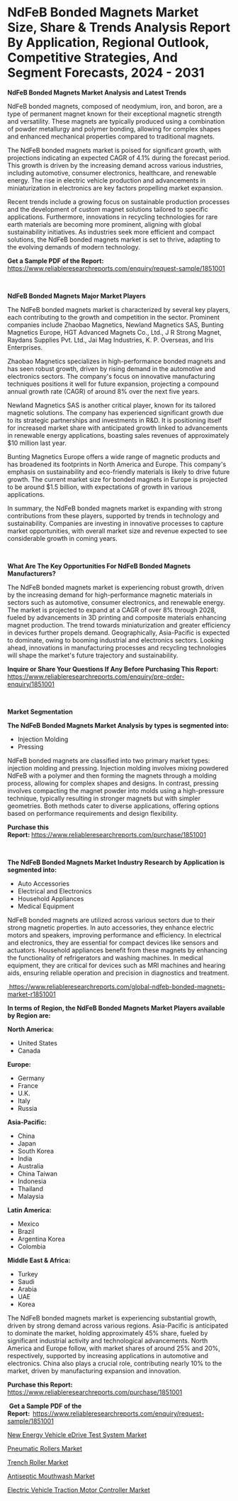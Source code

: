 <p><h1>NdFeB Bonded Magnets Market Size, Share & Trends Analysis Report By Application, Regional Outlook, Competitive Strategies, And Segment Forecasts, 2024 - 2031</h1></p><p><strong>NdFeB Bonded Magnets Market Analysis and Latest Trends</strong></p>
<p><p>NdFeB bonded magnets, composed of neodymium, iron, and boron, are a type of permanent magnet known for their exceptional magnetic strength and versatility. These magnets are typically produced using a combination of powder metallurgy and polymer bonding, allowing for complex shapes and enhanced mechanical properties compared to traditional magnets. </p><p>The NdFeB bonded magnets market is poised for significant growth, with projections indicating an expected CAGR of 4.1% during the forecast period. This growth is driven by the increasing demand across various industries, including automotive, consumer electronics, healthcare, and renewable energy. The rise in electric vehicle production and advancements in miniaturization in electronics are key factors propelling market expansion. </p><p>Recent trends include a growing focus on sustainable production processes and the development of custom magnet solutions tailored to specific applications. Furthermore, innovations in recycling technologies for rare earth materials are becoming more prominent, aligning with global sustainability initiatives. As industries seek more efficient and compact solutions, the NdFeB bonded magnets market is set to thrive, adapting to the evolving demands of modern technology.</p></p>
<p><strong>Get a Sample PDF of the Report:&nbsp;</strong> <a href="https://www.reliableresearchreports.com/enquiry/request-sample/1851001?utm_campaign=37&utm_medium=2&utm_source=Github&utm_content=ia&utm_term=17102024&utm_id=ndfeb-bonded-magnets">https://www.reliableresearchreports.com/enquiry/request-sample/1851001</a></p>
<p>&nbsp;</p>
<p><strong>NdFeB Bonded Magnets Major Market Players</strong></p>
<p><p>The NdFeB bonded magnets market is characterized by several key players, each contributing to the growth and competition in the sector. Prominent companies include Zhaobao Magnetics, Newland Magnetics SAS, Bunting Magnetics Europe, HGT Advanced Magnets Co., Ltd., J R Strong Magnet, Raydans Supplies Pvt. Ltd., Jai Mag Industries, K. P. Overseas, and Iris Enterprises. </p><p>Zhaobao Magnetics specializes in high-performance bonded magnets and has seen robust growth, driven by rising demand in the automotive and electronics sectors. The company's focus on innovative manufacturing techniques positions it well for future expansion, projecting a compound annual growth rate (CAGR) of around 8% over the next five years.</p><p>Newland Magnetics SAS is another critical player, known for its tailored magnetic solutions. The company has experienced significant growth due to its strategic partnerships and investments in R&D. It is positioning itself for increased market share with anticipated growth linked to advancements in renewable energy applications, boasting sales revenues of approximately $10 million last year.</p><p>Bunting Magnetics Europe offers a wide range of magnetic products and has broadened its footprints in North America and Europe. This company's emphasis on sustainability and eco-friendly materials is likely to drive future growth. The current market size for bonded magnets in Europe is projected to be around $1.5 billion, with expectations of growth in various applications.</p><p>In summary, the NdFeB bonded magnets market is expanding with strong contributions from these players, supported by trends in technology and sustainability. Companies are investing in innovative processes to capture market opportunities, with overall market size and revenue expected to see considerable growth in coming years.</p></p>
<p>&nbsp;</p>
<p><strong>What Are The Key Opportunities For NdFeB Bonded Magnets Manufacturers?</strong></p>
<p><p>The NdFeB bonded magnets market is experiencing robust growth, driven by the increasing demand for high-performance magnetic materials in sectors such as automotive, consumer electronics, and renewable energy. The market is projected to expand at a CAGR of over 8% through 2028, fueled by advancements in 3D printing and composite materials enhancing magnet production. The trend towards miniaturization and greater efficiency in devices further propels demand. Geographically, Asia-Pacific is expected to dominate, owing to booming industrial and electronics sectors. Looking ahead, innovations in manufacturing processes and recycling technologies will shape the market's future trajectory and sustainability.</p></p>
<p><strong>Inquire or Share Your Questions If Any Before Purchasing This Report:</strong> <a href="https://www.reliableresearchreports.com/enquiry/pre-order-enquiry/1851001?utm_campaign=37&utm_medium=2&utm_source=Github&utm_content=ia&utm_term=17102024&utm_id=ndfeb-bonded-magnets">https://www.reliableresearchreports.com/enquiry/pre-order-enquiry/1851001</a></p>
<p>&nbsp;</p>
<p><strong>Market Segmentation</strong></p>
<p><strong>The NdFeB Bonded Magnets Market Analysis by types is segmented into:</strong></p>
<p><ul><li>Injection Molding</li><li>Pressing</li></ul></p>
<p><p>NdFeB bonded magnets are classified into two primary market types: injection molding and pressing. Injection molding involves mixing powdered NdFeB with a polymer and then forming the magnets through a molding process, allowing for complex shapes and designs. In contrast, pressing involves compacting the magnet powder into molds using a high-pressure technique, typically resulting in stronger magnets but with simpler geometries. Both methods cater to diverse applications, offering options based on performance requirements and design flexibility.</p></p>
<p><strong>Purchase this Report:&nbsp;</strong><a href="https://www.reliableresearchreports.com/purchase/1851001?utm_campaign=37&utm_medium=2&utm_source=Github&utm_content=ia&utm_term=17102024&utm_id=ndfeb-bonded-magnets">https://www.reliableresearchreports.com/purchase/1851001</a></p>
<p>&nbsp;</p>
<p><strong>The NdFeB Bonded Magnets Market Industry Research by Application is segmented into:</strong></p>
<p><ul><li>Auto Accessories</li><li>Electrical and Electronics</li><li>Household Appliances</li><li>Medical Equipment</li></ul></p>
<p><p>NdFeB bonded magnets are utilized across various sectors due to their strong magnetic properties. In auto accessories, they enhance electric motors and speakers, improving performance and efficiency. In electrical and electronics, they are essential for compact devices like sensors and actuators. Household appliances benefit from these magnets by enhancing the functionality of refrigerators and washing machines. In medical equipment, they are critical for devices such as MRI machines and hearing aids, ensuring reliable operation and precision in diagnostics and treatment.</p></p>
<p><a href="https://www.reliableresearchreports.com/global-ndfeb-bonded-magnets-market-r1851001?utm_campaign=37&utm_medium=2&utm_source=Github&utm_content=ia&utm_term=17102024&utm_id=ndfeb-bonded-magnets">&nbsp;https://www.reliableresearchreports.com/global-ndfeb-bonded-magnets-market-r1851001</a></p>
<p><strong>In terms of Region, the NdFeB Bonded Magnets Market Players available by Region are:</strong></p>
<p>
    <p> <strong> North America: </strong>
        <ul>
            <li>United States</li>
            <li>Canada</li>
        </ul>
        </p> 
    <p> <strong> Europe: </strong>
        <ul>
            <li>Germany</li>
            <li>France</li>
            <li>U.K.</li>
            <li>Italy</li>
            <li>Russia</li>
        </ul>
        </p> 
    <p> <strong> Asia-Pacific: </strong>
        <ul>
            <li>China</li>
            <li>Japan</li>
            <li>South Korea</li>
            <li>India</li>
            <li>Australia</li>
            <li>China Taiwan</li>
            <li>Indonesia</li>
            <li>Thailand</li>
            <li>Malaysia</li>
        </ul>
        </p> 
    <p> <strong> Latin America: </strong>
        <ul>
            <li>Mexico</li>
            <li>Brazil</li>
            <li>Argentina Korea</li>
            <li>Colombia</li>
        </ul>
        </p> 
    <p> <strong> Middle East & Africa: </strong>
        <ul>
            <li>Turkey</li>
            <li>Saudi</li>
            <li>Arabia</li>
            <li>UAE</li>
            <li>Korea</li>
        </ul>
    </p>
    </p>
<p><p>The NdFeB bonded magnets market is experiencing substantial growth, driven by strong demand across various regions. Asia-Pacific is anticipated to dominate the market, holding approximately 45% share, fueled by significant industrial activity and technological advancements. North America and Europe follow, with market shares of around 25% and 20%, respectively, supported by increasing applications in automotive and electronics. China also plays a crucial role, contributing nearly 10% to the market, driven by manufacturing expansion and innovation.</p></p>
<p><strong>Purchase this Report: </strong><a href="https://www.reliableresearchreports.com/purchase/1851001?utm_campaign=37&utm_medium=2&utm_source=Github&utm_content=ia&utm_term=17102024&utm_id=ndfeb-bonded-magnets">https://www.reliableresearchreports.com/purchase/1851001</a></p>
<p>&nbsp;<strong>Get a Sample PDF of the Report:&nbsp;&nbsp;</strong><a href="https://www.reliableresearchreports.com/enquiry/request-sample/1851001?utm_campaign=37&utm_medium=2&utm_source=Github&utm_content=ia&utm_term=17102024&utm_id=ndfeb-bonded-magnets">https://www.reliableresearchreports.com/enquiry/request-sample/1851001</a></p>
<p><strong></strong></p>
<p><p><a href="https://github.com/MegiMusaj575/Market-Research-Report-List-1/blob/main/new-energy-vehicle-edrive-test-system-market.md?utm_campaign=37&utm_medium=2&utm_source=Github&utm_content=ia&utm_term=17102024&utm_id=ndfeb-bonded-magnets">New Energy Vehicle eDrive Test System Market</a></p><p><a href="https://issuu.com/reportprime-2/docs/pneumatic-rollers-market-size-2030._5b4804c81a7895?utm_campaign=37&utm_medium=2&utm_source=Github&utm_content=ia&utm_term=17102024&utm_id=ndfeb-bonded-magnets">Pneumatic Rollers Market</a></p><p><a href="https://issuu.com/reportprime-2/docs/trench-roller-market-size-2030.pptx_c889543cb05dec?utm_campaign=37&utm_medium=2&utm_source=Github&utm_content=ia&utm_term=17102024&utm_id=ndfeb-bonded-magnets">Trench Roller Market</a></p><p><a href="https://www.linkedin.com/pulse/antiseptic-mouthwash-market-segmentation-applications-types-kbvge?utm_campaign=37&utm_medium=2&utm_source=Github&utm_content=ia&utm_term=17102024&utm_id=ndfeb-bonded-magnets">Antiseptic Mouthwash Market</a></p><p><a href="https://github.com/tomasa8xtkvotaw/Market-Research-Report-List-1/blob/main/electric-vehicle-traction-motor-controller-market.md?utm_campaign=37&utm_medium=2&utm_source=Github&utm_content=ia&utm_term=17102024&utm_id=ndfeb-bonded-magnets">Electric Vehicle Traction Motor Controller Market</a></p></p>